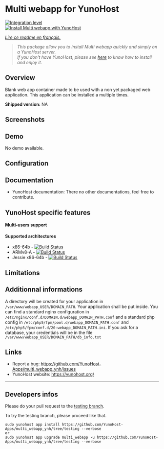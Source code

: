 # Multi webapp for YunoHost

[![Integration level](https://dash.yunohost.org/integration/multi_webapp.svg)](https://dash.yunohost.org/appci/app/multi_webapp)  
[![Install Multi webapp with YunoHost](https://install-app.yunohost.org/install-with-yunohost.png)](https://install-app.yunohost.org/?app=multi_webapp)

*[Lire ce readme en français.](./README_fr.md)*

> *This package allow you to install Multi webapp quickly and simply on a YunoHost server.  
If you don't have YunoHost, please see [here](https://yunohost.org/#/install) to know how to install and enjoy it.*

## Overview

Blank web app container made to be used with a non yet packaged web application.
This application can be installed a multiple times.

**Shipped version:** NA

## Screenshots

## Demo

No demo available.

## Configuration

## Documentation

 * YunoHost documentation: There no other documentations, feel free to contribute.

## YunoHost specific features

#### Multi-users support

#### Supported architectures

* x86-64b - [![Build Status](https://ci-apps.yunohost.org/jenkins/job/multi_webapp%20(Community)/badge/icon)](https://ci-apps.yunohost.org/jenkins/job/multi_webapp%20(Community)/)
* ARMv8-A - [![Build Status](https://ci-apps-arm.yunohost.org/jenkins/job/multi_webapp%20(Community)%20(%7EARM%7E)/badge/icon)](https://ci-apps-arm.yunohost.org/jenkins/job/multi_webapp%20(Community)%20(%7EARM%7E)/)
* Jessie x86-64b - [![Build Status](https://ci-stretch.nohost.me/jenkins/job/multi_webapp%20(Community)/badge/icon)](https://ci-stretch.nohost.me/jenkins/job/multi_webapp%20(Community)/)

## Limitations

## Additionnal informations

A directory will be created for your application in `/var/www/webapp_USER/DOMAIN_PATH`. Your application shall be put inside.
You can find a standard nginx configuration in `/etc/nginx/conf.d/DOMAIN.d/webapp_DOMAIN_PATH.conf` and a standard php config in `/etc/php5/fpm/pool.d/webapp_DOMAIN_PATH.conf` and `/etc/php5/fpm/conf.d/20-webapp_DOMAIN_PATH.ini`.
If you ask for a database, your credentials will be in the file `/var/www/webapp_USER/DOMAIN_PATH/db_info.txt`

## Links

 * Report a bug: https://github.com/YunoHost-Apps/multi_webapp_ynh/issues
 * YunoHost website: https://yunohost.org/

---

Developers infos
----------------

Please do your pull request to the [testing branch](https://github.com/YunoHost-Apps/multi_webapp_ynh/tree/testing).

To try the testing branch, please proceed like that.
```
sudo yunohost app install https://github.com/YunoHost-Apps/multi_webapp_ynh/tree/testing --verbose
or
sudo yunohost app upgrade multi_webapp -u https://github.com/YunoHost-Apps/multi_webapp_ynh/tree/testing --verbose
```
